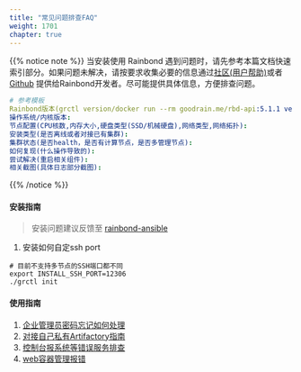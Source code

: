 ```yaml
---
title: "常见问题排查FAQ"
weight: 1701
chapter: true
---
```


{{% notice note %}}
当安装使用 Rainbond 遇到问题时，请先参考本篇文档快速索引部分。如果问题未解决，请按要求收集必要的信息通过[社区(用户帮助)](https://t.goodrain.com/)或者[Github](https://github.com/goodrain) 提供给Rainbond开发者。尽可能提供具体信息，方便排查问题。

```yaml
# 参考模板
Rainbond版本(grctl version/docker run --rm goodrain.me/rbd-api:5.1.1 version):
操作系统/内核版本:
节点配置(CPU核数,内存大小,硬盘类型(SSD/机械硬盘),网络类型,网络拓扑):
安装类型(是否离线或者对接已有集群):
集群状态(是否health，是否有计算节点，是否多管理节点):
如何复现(什么操作导致的):
尝试解决(重启相关组件): 
相关截图(具体日志部分截图):
```
{{% /notice %}}

#### 安装指南

> 安装问题建议反馈至 [rainbond-ansible](https://github.com/goodrain/rainbond-ansible.git)

1. 安装如何自定ssh port

```
# 目前不支持多节点的SSH端口都不同
export INSTALL_SSH_PORT=12306
./grctl init
```

#### 使用指南

1. [企业管理员密码忘记如何处理](/user-operations/op-guide/reset_enterprise_password/)
2. [对接自己私有Artifactory指南](/user-operations/op-guide/op-repo/)
3. [控制台报系统等错误服务排查](/user-operations/op-guide/console_error/)
4. [web容器管理报错](/user-operations/op-guide/error_dialing_backend/)

<!--
1. 集群是否正常（grctl node list）
2. 应用是否正常  (grctl service get <应用概览url>)
3. 应用监听端口是否正确，是否开启了健康检测，持久化目录是否设置正确
4. 集群状态
5. 操作流程，能否复现
6. 是否尝试过更新部分组件的镜像，是否有效
7. 当前正在进行什么操作
8. 最近一段时间的网络/IO监控数据是否有异常
9. 系统异常是哪个接口报错,提供rbd-app-ui日志(`/opt/rainbond/logs/rbd-app-ui/goodrain.log`)

-->